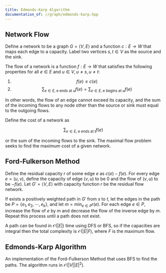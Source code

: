 ```yaml
---
title: Edmonds-Karp Algorithm
documentation_of: //graph/edmonds-karp.hpp
---
```


## Network Flow

Define a network to be a graph $G = \langle V, E \rangle$ and a function $c: E \rightarrow W$ that maps each edge to a capacity. Label two vertices $s, t \in V$ as the source and the sink. 

The flow of a network is a function $f: E \rightarrow W$ that satisfies the following properties for all $e \in E$ and $u \in V, u \neq s, u \neq t$:
1. $$f(e) \leq c(e)$$
2. $$\sum_{e \in E, \; \text{e ends at } u} f(e) = \sum_{e \in E, \; \text{e begins at } u} f(e)$$

In other words, the flow of an edge cannot exceed its capacity, and the sum of the incoming flows to any node other than the source or sink must equal to the outgoing flows. 

Define the cost of a network as 

$$\sum_{e \in E, \; \text{e ends at } t} f(e)$$

or the sum of the incoming flows to the sink. The maximal flow problem seeks to find the maximum cost of a given network. 

## Ford-Fulkerson Method

Define the residual capacity $r$ of some edge $e$ as $c(e) - f(e)$. For every edge $e = (u, v)$, define the capacity of edge $(v, u)$ to be $0$ and the flow of $(v, u)$ to be $-f(e)$. Let $G' = \langle V, E \rangle$ with capacity function $r$ be the residual flow network. 

If exists a positively weighted path in $G'$ from $s$ to $t$, let the edges in the path be $P = \{e_1, e_2, \cdots, e_k\}$, and let $m = \min_{e \in P}r(e)$. For each edge $e \in P$, increase the flow of $e$ by $m$ and decrease the flow of the inverse edge by $m$. Repeat this process until a path does not exist. 

A path can be found in $\mathcal{O}(\lvert E \rvert)$ time using DFS or BFS, so if the capacities are integral then the total complexity is $\mathcal{O}(\lvert E \rvert F)$, where $F$ is the maximum flow.

## Edmonds-Karp Algorithm

An implementation of the Ford-Fulkerson Method that uses BFS to find the paths. The algorithm runs in $\mathcal{O}(\lvert V \rvert \lvert E \rvert ^ 2)$.